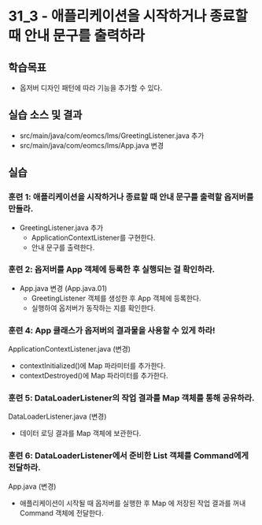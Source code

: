# 31_3 - 애플리케이션을 시작하거나 종료할 때 안내 문구를 출력하라

## 학습목표

- 옵저버 디자인 패턴에 따라 기능을 추가할 수 있다.

## 실습 소스 및 결과

- src/main/java/com/eomcs/lms/GreetingListener.java 추가
- src/main/java/com/eomcs/lms/App.java 변경

## 실습  

### 훈련 1: 애플리케이션을 시작하거나 종료할 때 안내 문구를 출력할 옵저버를 만들라.

- GreetingListener.java 추가
  - ApplicationContextListener를 구현한다.
  - 안내 문구를 출력한다.

### 훈련 2: 옵저버를 App 객체에 등록한 후 실행되는 걸 확인하라.

- App.java 변경 (App.java.01)
  - GreetingListener 객체를 생성한 후 App 객체에 등록한다.
  - 실행하여 옵저버가 동작하는 지를 확인한다.


### 훈련 4: App 클래스가 옵저버의 결과물을 사용할 수 있게 하라!

ApplicationContextListener.java (변경)

  - contextInitialized()에 Map 파라미터를 추가한다.
  - contextDestroyed()에 Map 파라미터를 추가한다.

### 훈련 5: DataLoaderListener의 작업 결과를 Map 객체를 통해 공유하라.

DataLoaderListener.java (변경)

  - 데이터 로딩 결과를 Map 객체에 보관한다.

### 훈련 6: DataLoaderListener에서 준비한 List 객체를 Command에게 전달하라.

App.java (변경)

  - 애플리케이션이 시작될 때 옵저버를 실행한 후 Map 에 저장된 작업 결과를 꺼내
    Command 객체에 전달한다.

